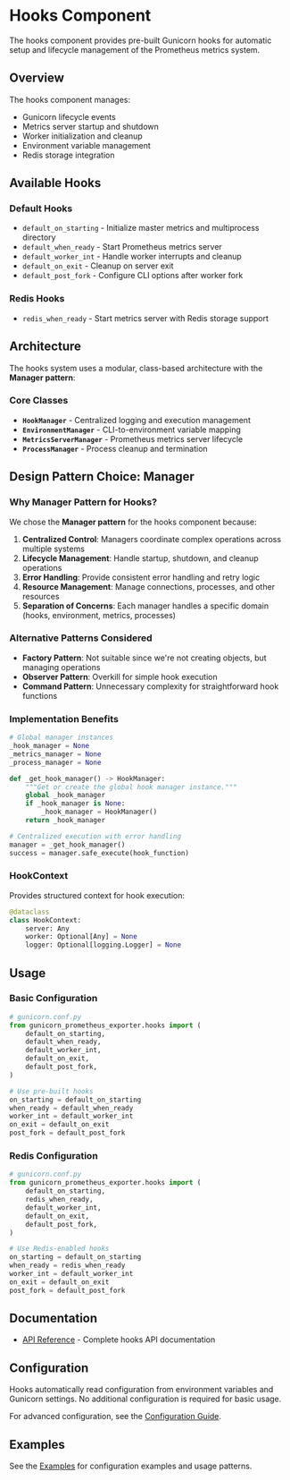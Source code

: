 # Hooks Component

The hooks component provides pre-built Gunicorn hooks for automatic setup and lifecycle management of the Prometheus metrics system.

## Overview

The hooks component manages:

- Gunicorn lifecycle events
- Metrics server startup and shutdown
- Worker initialization and cleanup
- Environment variable management
- Redis storage integration

## Available Hooks

### Default Hooks

- `default_on_starting` - Initialize master metrics and multiprocess directory
- `default_when_ready` - Start Prometheus metrics server
- `default_worker_int` - Handle worker interrupts and cleanup
- `default_on_exit` - Cleanup on server exit
- `default_post_fork` - Configure CLI options after worker fork

### Redis Hooks

- `redis_when_ready` - Start metrics server with Redis storage support

## Architecture

The hooks system uses a modular, class-based architecture with the **Manager pattern**:

### Core Classes

- **`HookManager`** - Centralized logging and execution management
- **`EnvironmentManager`** - CLI-to-environment variable mapping
- **`MetricsServerManager`** - Prometheus metrics server lifecycle
- **`ProcessManager`** - Process cleanup and termination

## Design Pattern Choice: Manager

### Why Manager Pattern for Hooks?

We chose the **Manager pattern** for the hooks component because:

1. **Centralized Control**: Managers coordinate complex operations across multiple systems
2. **Lifecycle Management**: Handle startup, shutdown, and cleanup operations
3. **Error Handling**: Provide consistent error handling and retry logic
4. **Resource Management**: Manage connections, processes, and other resources
5. **Separation of Concerns**: Each manager handles a specific domain (hooks, environment, metrics, processes)

### Alternative Patterns Considered

- **Factory Pattern**: Not suitable since we're not creating objects, but managing operations
- **Observer Pattern**: Overkill for simple hook execution
- **Command Pattern**: Unnecessary complexity for straightforward hook functions

### Implementation Benefits

```python
# Global manager instances
_hook_manager = None
_metrics_manager = None
_process_manager = None

def _get_hook_manager() -> HookManager:
    """Get or create the global hook manager instance."""
    global _hook_manager
    if _hook_manager is None:
        _hook_manager = HookManager()
    return _hook_manager

# Centralized execution with error handling
manager = _get_hook_manager()
success = manager.safe_execute(hook_function)
```

### HookContext

Provides structured context for hook execution:

```python
@dataclass
class HookContext:
    server: Any
    worker: Optional[Any] = None
    logger: Optional[logging.Logger] = None
```

## Usage

### Basic Configuration

```python
# gunicorn.conf.py
from gunicorn_prometheus_exporter.hooks import (
    default_on_starting,
    default_when_ready,
    default_worker_int,
    default_on_exit,
    default_post_fork,
)

# Use pre-built hooks
on_starting = default_on_starting
when_ready = default_when_ready
worker_int = default_worker_int
on_exit = default_on_exit
post_fork = default_post_fork
```

### Redis Configuration

```python
# gunicorn.conf.py
from gunicorn_prometheus_exporter.hooks import (
    default_on_starting,
    redis_when_ready,
    default_worker_int,
    default_on_exit,
    default_post_fork,
)

# Use Redis-enabled hooks
on_starting = default_on_starting
when_ready = redis_when_ready
worker_int = default_worker_int
on_exit = default_on_exit
post_fork = default_post_fork
```

## Documentation

- [API Reference](api-reference.md) - Complete hooks API documentation

## Configuration

Hooks automatically read configuration from environment variables and Gunicorn settings. No additional configuration is required for basic usage.

For advanced configuration, see the [Configuration Guide](../config/configuration.md).

## Examples

See the [Examples](../examples/) for configuration examples and usage patterns.
